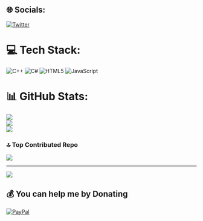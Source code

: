 
## 🌐 Socials:
[![Twitter](https://img.shields.io/badge/Twitter-%231DA1F2.svg?logo=Twitter&logoColor=white)](https://twitter.com/https://x.com/kubo_vn?t=35ZN4KOYTriHA-5cyVlgxA&s=09) 

# 💻 Tech Stack:
![C++](https://img.shields.io/badge/c++-%2300599C.svg?style=for-the-badge&logo=c%2B%2B&logoColor=white) ![C#](https://img.shields.io/badge/c%23-%23239120.svg?style=for-the-badge&logo=csharp&logoColor=white) ![HTML5](https://img.shields.io/badge/html5-%23E34F26.svg?style=for-the-badge&logo=html5&logoColor=white) ![JavaScript](https://img.shields.io/badge/javascript-%23323330.svg?style=for-the-badge&logo=javascript&logoColor=%23F7DF1E)
# 📊 GitHub Stats:
![](https://github-readme-stats.vercel.app/api?username=HubertPhung&theme=dark&hide_border=false&include_all_commits=false&count_private=false)<br/>
![](https://github-readme-streak-stats.herokuapp.com/?user=HubertPhung&theme=dark&hide_border=false)<br/>
![](https://github-readme-stats.vercel.app/api/top-langs/?username=HubertPhung&theme=dark&hide_border=false&include_all_commits=false&count_private=false&layout=compact)

### 🔝 Top Contributed Repo
![](https://github-contributor-stats.vercel.app/api?username=HubertPhung&limit=5&theme=onedark&combine_all_yearly_contributions=true)

---
[![](https://visitcount.itsvg.in/api?id=HubertPhung&icon=0&color=0)](https://visitcount.itsvg.in)

  ## 💰 You can help me by Donating
  [![PayPal](https://img.shields.io/badge/PayPal-00457C?style=for-the-badge&logo=paypal&logoColor=white)](https://paypal.me/https://www.paypal.me/phungnguyenhoaibo) 

  
<!-- Proudly created with GPRM ( https://gprm.itsvg.in ) -->

